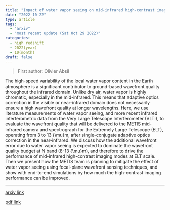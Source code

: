 ```yaml
---
title: "Impact of water vapor seeing on mid-infrared high-contrast imaging at ELT scale"
date: "2022-10-22"
type: article
tags:
  - "arxiv"
  - "most recent update (Sat Oct 29 2022)"
categories:
  - high redshift
  - 2022(year)
  - 10(month)
draft: false
---
```


> First author: Olivier Absil

 The high-speed variability of the local water vapor content in the Earth
atmosphere is a significant contributor to ground-based wavefront quality
throughout the infrared domain. Unlike dry air, water vapor is highly
chromatic, especially in the mid-infrared. This means that adaptive optics
correction in the visible or near-infrared domain does not necessarily ensure a
high wavefront quality at longer wavelengths. Here, we use literature
measurements of water vapor seeing, and more recent infrared interferometric
data from the Very Large Telescope Interferometer (VLTI), to evaluate the
wavefront quality that will be delivered to the METIS mid-infrared camera and
spectrograph for the Extremely Large Telescope (ELT), operating from 3 to 13
{\mu}m, after single-conjugate adaptive optics correction in the near-infrared.
We discuss how the additional wavefront error due to water vapor seeing is
expected to dominate the wavefront quality budget at N band (8-13 {\mu}m), and
therefore to drive the performance of mid-infrared high-contrast imaging modes
at ELT scale. Then we present how the METIS team is planning to mitigate the
effect of water vapor seeing using focal-plane wavefront sensing techniques,
and show with end-to-end simulations by how much the high-contrast imaging
performance can be improved.

---
[arxiv link](http://arxiv.org/abs/2210.12412v1)

[pdf link](http://arxiv.org/pdf/2210.12412v1)